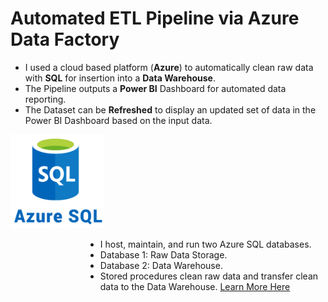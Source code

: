 # Automated ETL Pipeline via Azure Data Factory
- I used a cloud based platform (**Azure**) to automatically clean raw data with **SQL** for insertion into a **Data Warehouse**. 
- The Pipeline outputs a **Power BI** Dashboard for automated data reporting.
- The Dataset can be **Refreshed** to display an updated set of data in the Power BI Dashboard based on the input data.



<!--START_SECTION:bootstrap-styling-->
<div>
  <img src="https://github.com/willmino/Azure_Data_Factory_ETL_Pipeline/blob/main/Files/Images/SQL.png" alt="Image" width="150" height="150">
    <ul style="list-style-type: disc; margin-left: 120px;">
    <li>I host, maintain, and run two Azure SQL databases.</li>
    <li>Database 1: Raw Data Storage.</li>
    <li>Database 2: Data Warehouse.</li>
    <li> Stored procedures clean raw data and transfer clean data to the Data Warehouse. <a href="https://github.com/willmino/Azure_Data_Factory_ETL_Pipeline/tree/main/Files/SQL">Learn More Here</a></li>
  </ul>
</div>

